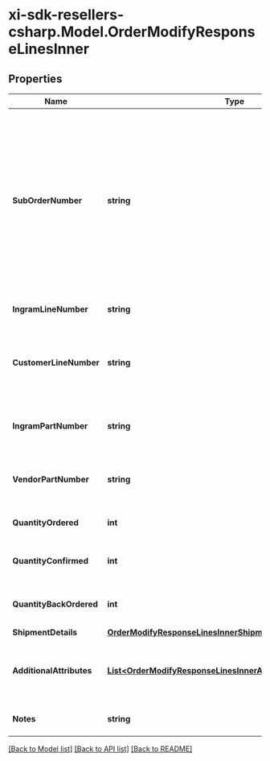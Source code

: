 # xi-sdk-resellers-csharp.Model.OrderModifyResponseLinesInner

## Properties

Name | Type | Description | Notes
------------ | ------------- | ------------- | -------------
**SubOrderNumber** | **string** | The sub order number. The two-digit prefix is the warehouse code of the warehouse nearest the reseller. The middle number is the order number. The two-digit suffix is the sub order number. | [optional] 
**IngramLineNumber** | **string** | The IngramMicro line number. | [optional] 
**CustomerLineNumber** | **string** | The reseller&#39;s line number for reference in their system. | [optional] 
**IngramPartNumber** | **string** | The unique IngramMicro part number for the line item. | [optional] 
**VendorPartNumber** | **string** | The vendor&#39;s part number for the line item. | [optional] 
**QuantityOrdered** | **int** | The quantity ordered of the line item. | [optional] 
**QuantityConfirmed** | **int** | The quantity confirmed of the line item. | [optional] 
**QuantityBackOrdered** | **int** | The quantity backordered of the line item. | [optional] 
**ShipmentDetails** | [**OrderModifyResponseLinesInnerShipmentDetails**](OrderModifyResponseLinesInnerShipmentDetails.md) |  | [optional] 
**AdditionalAttributes** | [**List&lt;OrderModifyResponseLinesInnerAdditionalAttributesInner&gt;**](OrderModifyResponseLinesInnerAdditionalAttributesInner.md) | SAP requested and country-specific line level details. | [optional] 
**Notes** | **string** | Line-level notes for the order. | [optional] 

[[Back to Model list]](../README.md#documentation-for-models) [[Back to API list]](../README.md#documentation-for-api-endpoints) [[Back to README]](../README.md)

